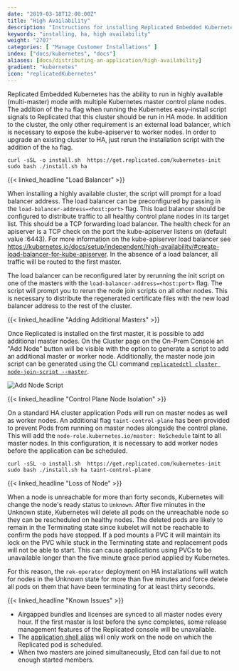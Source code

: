 ```yaml
---
date: "2019-03-18T12:00:00Z"
title: "High Availability"
description: "Instructions for installing Replicated Embedded Kubernetes in high availability mode."
keywords: "installing, ha, high availability"
weight: "2707"
categories: [ "Manage Customer Installations" ]
index: ["docs/kubernetes", "docs"]
aliases: [docs/distributing-an-application/high-availability]
gradient: "kubernetes"
icon: "replicatedKubernetes"
---
```


Replicated Embedded Kubernetes has the ability to run in highly available (multi-master) mode with multiple Kubernetes master control plane nodes. The addition of the `ha` flag when running the Kubernetes easy-install script signals to Replicated that this cluster should be run in HA mode. In addition to the cluster, the only other requirement is an external load balancer, which is necessary to expose the kube-apiserver to worker nodes. In order to upgrade an existing cluster to HA, just rerun the installation script with the addition of the `ha` flag.

```shell
curl -sSL -o install.sh  https://get.replicated.com/kubernetes-init
sudo bash ./install.sh ha
```

{{< linked_headline "Load Balancer" >}}

When installing a highly available cluster, the script will prompt for a load balancer address. The load balancer can be preconfigured by passing in the `load-balancer-address=<host:port>` flag. This load balancer should be configured to distribute traffic to all healthy control plane nodes in its target list. This should be a TCP forwarding load balancer. The health check for an apiserver is a TCP check on the port the kube-apiserver listens on (default value :6443). For more information on the kube-apiserver load balancer see https://kubernetes.io/docs/setup/independent/high-availability/#create-load-balancer-for-kube-apiserver. In the absence of a load balancer, all traffic will be routed to the first master.

The load balancer can be reconfigured later by rerunning the init script on one of the masters with the `load-balancer-address=<host:port>` flag. The script will prompt you to rerun the node join scripts on all other nodes. This is necessary to distribute the regenerated certificate files with the new load balancer address to the rest of the cluster.

{{< linked_headline "Adding Additional Masters" >}}

Once Replicated is installed on the first master, it is possible to add additional master nodes. On the Cluster page on the On-Prem Console an "Add Node" button will be visible with the option to generate a script to add an additional master or worker node. Additionally, the master node join script can be generated using the CLI command [`replicatedctl cluster node-join-script --master`](https://help.replicated.com/api/replicatedctl/replicatedctl_cluster_node-join-script/).

![Add Node Script](/images/post-screens/add-node-k8s-master.png)

{{< linked_headline "Control Plane Node Isolation" >}}

On a standard HA cluster application Pods will run on master nodes as well as worker nodes. An additional flag `taint-control-plane` has been provided to prevent Pods from running on master nodes alongside the control plane. This will add the `node-role.kubernetes.io/master: NoSchedule` taint to all master nodes. In this configuration, it is necessary to add worker nodes before the application can be scheduled.

```shell
curl -sSL -o install.sh  https://get.replicated.com/kubernetes-init
sudo bash ./install.sh ha taint-control-plane
```

{{< linked_headline "Loss of Node" >}}

When a node is unreachable for more than forty seconds, Kubernetes will change the node's ready status to `Unknown`.
After five minutes in the Unknown state, Kubernetes will delete all pods on the unreachable node so they can be rescheduled on healthy nodes.
The deleted pods are likely to remain in the Terminating state since kubelet will not be reachable to confirm the pods have stopped.
If a pod mounts a PVC it will maintain its lock on the PVC while stuck in the Terminating state and replacement pods will not be able to start.
This can cause applications using PVCs to be unavailable longer than the five minute grace period applied by Kubernetes.

For this reason, the `rek-operator` deployment on HA installations will watch for nodes in the Unknown state for more than five minutes and force delete all pods on them that have been terminating for at least thirty seconds.

{{< linked_headline "Known Issues" >}}

- Airgapped bundles and licenses are synced to all master nodes every hour. If the first master is lost before the sync completes, some release management features of the Replicated console will be unavailable.
- The [application shell alias](/docs/kubernetes/packaging-an-application/application-properties/#shell-alias) will only work on the node on which the Replicated pod is scheduled.
- When two masters are joined simultaneously, Etcd can fail due to not enough started members.
